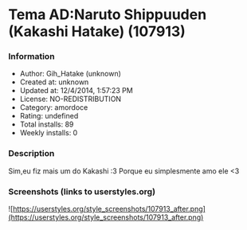# Tema AD:Naruto Shippuuden (Kakashi Hatake) (107913)

### Information
- Author: Gih_Hatake (unknown)
- Created at: unknown
- Updated at: 12/4/2014, 1:57:23 PM
- License: NO-REDISTRIBUTION
- Category: amordoce
- Rating: undefined
- Total installs: 89
- Weekly installs: 0


### Description
Sim,eu fiz mais um do Kakashi :3 Porque eu simplesmente amo ele <3


### Screenshots (links to userstyles.org)
![https://userstyles.org/style_screenshots/107913_after.png](https://userstyles.org/style_screenshots/107913_after.png)


